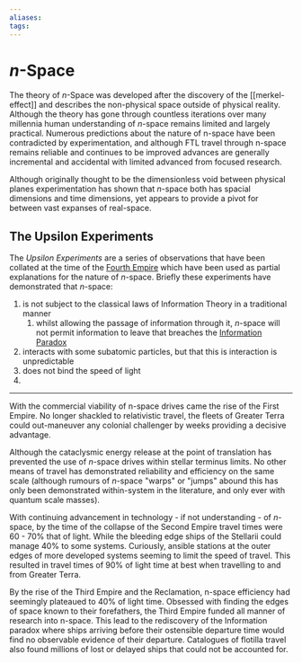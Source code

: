 ```yaml
---
aliases:
tags:
---
```


# *n*-Space

The theory of *n*-Space was developed after the discovery of the [[merkel-effect]] and describes the non-physical space outside of physical reality. Although the theory has gone through countless iterations over many millennia human understanding of *n*-space remains limited and largely practical. Numerous predictions about the nature of n-space have been contradicted by experimentation, and although FTL travel through n-space remains reliable and continues to be improved advances are generally incremental and accidental with limited advanced from focused research.

Although originally thought to be the dimensionless void between physical planes experimentation has shown that *n*-space both has spacial dimensions and time dimensions, yet appears to provide a pivot for between vast expanses of real-space.

## The Upsilon Experiments

The *Upsilon Experiments* are a series of observations that have been collated at the time of the [Fourth Empire](fourth-empire.md) which have been used as partial explanations for the nature of *n*-space. Briefly these experiments have demonstrated that *n*-space:
1. is not subject to the classical laws of Information Theory in a traditional manner
	1. whilst allowing the passage of information through it, *n*-space will not permit information to leave that breaches the [Information Paradox](information-paradox.md)
2. interacts with some subatomic particles, but that this is interaction is unpredictable
3. does not bind the speed of light
4. 

***

With the commercial viability of n-space drives came the rise of the First Empire. No longer shackled to relativistic travel, the fleets of Greater Terra could out-maneuver any colonial challenger by weeks providing a decisive advantage. 

Although the cataclysmic energy release at the point of translation has prevented the use of *n*-space drives within stellar terminus limits. No other means of travel has demonstrated reliability and efficiency on the same scale (although rumours of *n*-space "warps" or "jumps" abound this has only been demonstrated within-system in the literature, and only ever with quantum scale masses).

With continuing advancement in technology - if not understanding - of *n*-space, by the time of the collapse of the Second Empire travel times were 60 - 70% that of light. While the bleeding edge ships of the Stellarii could manage 40% to some systems. Curiously, ansible stations at the outer edges of more developed systems seeming to limit the speed of travel. This resulted in travel times of 90% of light time at best when travelling to and from Greater Terra.

By the rise of the Third Empire and the Reclamation, n-space efficiency had seemingly plateaued to 40% of light time. Obsessed with finding the edges of space known to their forefathers, the Third Empire funded all manner of research into n-space. This lead to the rediscovery of the Information paradox where ships arriving before their ostensible departure time would find no observable evidence of their departure. Catalogues of flotilla travel also found millions of lost or delayed ships that could not be accounted for.
